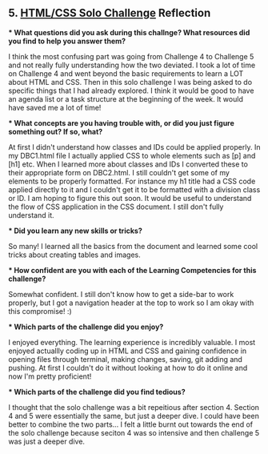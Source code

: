 ## 5. [HTML/CSS Solo Challenge](5_HTML_CSS_solo_challenge/readme.md) Reflection

<b>* What questions did you ask during this challnge? What resources did you find to help you answer them?</b> 

I think the most confusing part was going from Challenge 4 to Challenge 5 and not really fully understanding how the two deviated. I took a lot of time on Challenge 4 and went beyond the basic requirements to learn a LOT about HTML and CSS. Then in this solo challenge I was being asked to do specific things that I had already explored. I think it would be good to have an agenda list or a task structure at the beginning of the week. It would have saved me a lot of time!

<b>* What concepts are you having trouble with, or did you just figure something out? If so, what?</b>

At first I didn't understand how classes and IDs could be applied properly. In my DBC1.html file I actually applied CSS to whole elements such as [p] and [h1] etc. When I learned more about classes and IDs I converted these to their appropriate form on DBC2.html. I still couldn't get some of my elements to be properly formatted. For instance my h1 title had a CSS code applied directly to it and I couldn't get it to be formatted with a division class or ID. I am hoping to figure this out soon. It would be useful to understand the flow of CSS application in the CSS document. I still don't fully understand it.

<b>* Did you learn any new skills or tricks?</b>

So many! I learned all the basics from the document and learned some cool tricks about creating tables and images. 

<b>* How confident are you with each of the Learning Competencies for this challenge?</b>

Somewhat confident. I still don't know how to get a side-bar to work properly, but I got a navigation header at the top to work so I am okay with this compromise! :)

<b>* Which parts of the challenge did you enjoy?</b>

I enjoyed everything. The learning experience is incredibly valuable. I most enjoyed actuallly coding up in HTML and CSS and gaining confidence in opening files through terminal, making changes, saving, git adding and pushing. At first I couldn't do it without looking at how to do it online and now I'm pretty proficient!

<b>* Which parts of the challenge did you find tedious?</b>

I thought that the solo challenge was a bit repeitious after section 4. Section 4 and 5 were essentially the same, but just a deeper dive. I could have been better to combine the two parts... I felt a little burnt out towards the end of the solo challenge because seciton 4 was so intensive and then challenge 5 was just a deeper dive. 
